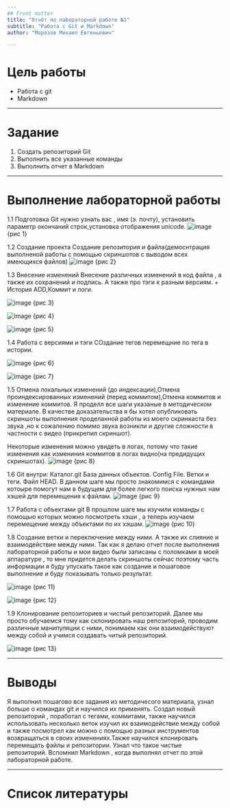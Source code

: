 ```yaml
---
## Front matter
title: "Отчёт по лабораторной работе №1"
subtitle: "Работа с Git и Markdown"
author: "Морозов Михаил Евгеньевич"

---
```


# Цель работы

* Работа с git
* Markdown
  
---

# Задание 

1. Создать репозиторий Git
2. Выполнить все указанные команды
3. Выполнить отчет в Markdown
---

# Выполнение лабораторной работы
1.1 Подготовка
Git нужно узнать вас , имя (э. почту), установить параметр окончаний строк,установка отображения unicode.
![image](https://github.com/kaoliokkk/os-2024/blob/master/labs2024/lab1/img/lab%201.1%20.png)
{рис 1}



1.2 Создание проекта
Создание репозитория и файла(демоснтрация выполненой работы с помощью скриншотов с выводом всех имеющихся файлов)
![image](https://github.com/kaoliokkk/os-2024/blob/master/labs2024/lab1/img/lab%201.2.png)
{рис 2}

1.3 Внесение изменений
Внесение различных изменений в код файла , а также их сохранений и подпись. А также про тэги к разным версиям. + История
ADD,Коммит и логи.

![image](https://github.com/kaoliokkk/os-2024/blob/master/labs2024/lab1/img%20/lab%201.3.png)
{рис 3}

![image](https://github.com/kaoliokkk/os-2024/blob/master/labs2024/lab1/img%20/lab%201.4.png)
{рис 4}

![image](https://github.com/kaoliokkk/os-2024/blob/master/labs2024/lab1/img%20/lab%201.5.png)
{рис 5}

1.4 Работа с версиями и тэги
СОздание тегов перемещние по тега в истории.

![image](https://github.com/kaoliokkk/os-2024/blob/master/labs2024/lab1/img%20/lab%201.6.png)
{рис 6}

![image](https://github.com/kaoliokkk/os-2024/blob/master/labs2024/lab1/img/lab%201.7.png)
{рис 7}


1.5 Отмена локальных изменений (до индексации),Отмена проиндексированных изменений (перед коммитом),Отмена коммитов и изменение коммитов.
Я проделл все шаги указаные в методическом материале. В качестве доказательства я бы хотел опубликовать скриншоты выполнения проделанной работы  из моего скринкаста без звука ,но к сожалению помимо звука возникли и другие сложности в частности с видео (прикрепил скриншот).

Некоторые изменения можно увидеть в логах, потому что такие изменения как измениния коммитов в логах видно(на предидущих скриншотах). 
![image](https://github.com/kaoliokkk/os-2024/blob/master/labs2024/lab1/img/lab%201.8.png)
{рис 8}

1.6 Git внутри: Каталог.git База данных объектов. Config File. Ветки и теги. Файл HEAD.
В данном шаге мы просто знакомимся с командами котоыре помогут нам в будущем для более легкого поиска нужных нам хэшей для перемещения к файлам.
![image](https://github.com/kaoliokkk/os-2024/blob/master/labs2024/lab1/lab%201.9.png)
{рис 9}

1.7 Работа с объектами git
В прошлом шаге мы изучили команды с помощью которых можно посмотреть хэши , а теперь изучаем перемещение между объектами по их хэшам.
![image](https://github.com/kaoliokkk/os-2024/blob/master/labs2024/lab1/img%20/lab%201.10.png)
{рис 10}

1.8 Создание ветки и переключение между ними. А также их слияние и взаимодействие между ними.
Так как я делаю отчет после выполнения лабораторной работы и мои видео были записаны с поломками в моей аппаратуре , то мне придется делать скриншоты сейчас поэтому часть информации я буду упускать такое как создание и пошаговое выполнение и буду показывать только результат. 

![image](https://github.com/kaoliokkk/os-2024/blob/master/labs2024/lab1/img%20/lab%201.11.png)
{рис 11}

![image](https://github.com/kaoliokkk/os-2024/blob/master/labs2024/lab1/img%20/lab%201.12.png)
{рис 12}

1.9 Клонирование репозиториев и чистый репозиторий.
Далее мы просто обучаемся тому как склонировать наш репозиторий, проводим различные манипуляции с ними, понимаем как они взаимодействуют между собой и учимся создавать читый репозиторий.

![image](https://github.com/kaoliokkk/os-2024/blob/master/labs2024/lab1/img/lab%201.13.png)
{рис 13}


---
# Выводы
Я выполнил пошагово все задания из методичесого материала, узнал больше о командах git и научился их применять. Создал новый репозиторий , поработал с тегами, коммитами, также научился использовать несколько веток изучил их взаимодействие между собой и также посмотрел как можно с помощью разных инструментов возвращаться в своих изменениях.Также научился клонировать перемещать файлы и репозитории. Узнал что такое чистые репозиторий.
Вспомнил Markdown , когда выполнял отчет по этой лабораторной работе.


---

# Список литературы


